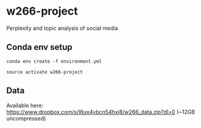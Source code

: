 # w266-project
Perplexity and topic analysis of social media

## Conda env setup
`conda env create -f environment.yml`

`source activate w266-project`

## Data
Available here: https://www.dropbox.com/s/l6ux4vbcn54hxj8/w266_data.zip?dl=0 (~12GB uncompressed)
